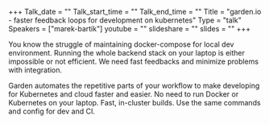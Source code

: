 +++
Talk_date = ""
Talk_start_time = ""
Talk_end_time = ""
Title = "garden.io - faster feedback loops for development on kubernetes"
Type = "talk"
Speakers = ["marek-bartik"]
youtube = ""
slideshare = ""
slides = ""
+++

You know the struggle of maintaining docker-compose for local dev environment. Running the whole backend stack on your laptop is either impossible or not efficient. We need fast feedbacks and minimize problems with integration.

Garden automates the repetitive parts of your workflow to make developing for Kubernetes and cloud faster and easier. No need to run Docker or Kubernetes on your laptop. Fast, in-cluster builds. Use the same commands and config for dev and CI.